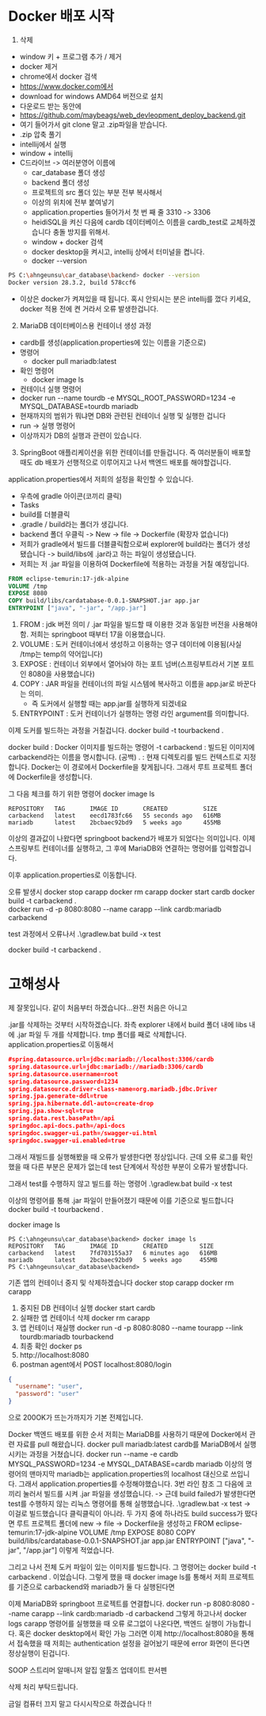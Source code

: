# Docker 배포 시작
1. 삭제
- window 키 + 프로그램 추가 / 제거
- docker 제거
- chrome에서 docker 검색
- https://www.docker.com에서
- download for windows AMD64 버전으로 설치
- 다운로드 받는 동안에
- https://github.com/maybeags/web_devleopment_deploy_backend.git
- 여기 들어가서 git clone 말고 .zip파일을 받습니다.
- .zip 압축 풀기
- intellij에서 실행
- window + intellij
- C드라이브 -> 여러분영어 이름에
    - car_database 폴더 생성
    - backend 폴더 생성
    - 프로젝트의 src 폴더 있는 부분 전부 복사해서
    - 이상의 위치에 전부 붙여넣기
    - application.properties 들어가서 첫 번 째 줄
      3310 -> 3306
    - heidiSQL을 켜신 다음에 cardb 데이터베이스 이름을
      cardb_test로 교체하겠습니다 충돌 방지를 위해서.
    - window + docker 검색
    - docker desktop을 켜시고, intellij 상에서 터미널을 켭니다.
    - docker --version
```bash
PS C:\ahngeunsu\car_database\backend> docker --version
Docker version 28.3.2, build 578ccf6
```
- 이상은 docker가 켜져있을 때 됩니다. 혹시 안되시는 분은 intellij를 껐다 키세요, docker 적용 전에
  켠 거라서 오류 발생한겁니다.


2. MariaDB 데이터베이스용 컨테이너 생성 과정
- cardb를 생성(application.properties에 있는 이름을 기준으로)
- 명령어
    - docker pull mariadb:latest
- 확인 명령어
    - docker image ls
- 컨테이너 실행 명령어
- docker run --name tourdb -e MYSQL_ROOT_PASSWORD=1234 -e MYSQL_DATABASE=tourdb mariadb
- 현재까지의 범위가 뭐냐면 DB와 관련된 컨테이너 실행 및 실행한 겁니다
- run -> 실행 명령어
- 이상까지가 DB의 실행과 관련이 있습니다.
3. SpringBoot 애플리케이션을 위한 컨테이너를 만들겁니다. 즉 여러분들이 배포할 때도 db 배포가
   선행적으로 이루어지고 나서 백엔드 배포를 해야할겁니다.

application.properties에서 저희의 설정을 확인할 수 있습니다.

- 우측에 gradle 아이콘(코끼리 클릭)
- Tasks
- build를 더블클릭
- .gradle / build라는 폴더가 생깁니다.
- backend 폴더 우클릭 -> New -> file -> Dockerfile (확장자 없습니다)
- 저희가 gradle에서 빌드를 더블클릭함으로써 explorer에 build라는 폴더가 생성
  됐습니다 -> build/libs에 .jar라고 하는 파일이 생성됐습니다.
- 저희는 저 .jar 파일을 이용하여 Dockerfile에 적용하는 과정을 거칠 예정입니다.
```Dockerfile
FROM eclipse-temurin:17-jdk-alpine
VOLUME /tmp
EXPOSE 8080
COPY build/libs/cardatabase-0.0.1-SNAPSHOT.jar app.jar
ENTRYPOINT ["java", "-jar", "/app.jar"]
```

1. FROM : jdk 버전 의미 / .jar 파일을 빌드할 때 이용한 것과 동일한 버전을 사용해야 함. 저희는 springboot
   때부터 17을 이용했습니다.
2. VOLUME : 도커 컨테이너에서 생성하고 이용하는 영구 데이터에 이용됨(사실 /tmp는 temp의 약어입니다)
3. EXPOSE : 컨테이너 외부에서 열어놔야 하는 포트 넘버(스프링부트라서 기본 포트인 8080을 사용했습니다)
4. COPY : JAR 파일을 컨테이너의 파일 시스템에 복사하고 이름을 app.jar로 바꾼다는 의미.
    - 즉 도커에서 실행할 때는 app.jar를 실행하게 되겠네요
5. ENTRYPOINT : 도커 컨테이너가 실행하는 명령 라인 argument를 의미합니다.

이제 도커를 빌드하는 과정을 거칠겁니다.
docker build -t tourbackend .

docker build : Docker 이미지를 빌드하는 명령어
-t carbackend : 빌드된 이미지에 carbackend라는 이름을 명시합니다.
(공백) . : 현재 디렉토리를 빌드 컨텍스트로 지정합니다. Docker는 이 경로에서 Dockerfile을 찾게됩니다.
그래서 루트 프로젝트 폴더에 Dockerfile을 생성합니다.

그 다음 체크를 하기 위한 명령어
docker image ls

```
REPOSITORY   TAG       IMAGE ID       CREATED          SIZE
carbackend   latest    eecd1783fc66   55 seconds ago   616MB
mariadb      latest    2bcbaec92bd9   5 weeks ago      455MB
```
이상의 결과값이 나왔다면 springboot backend가 배포가 되었다는 의미입니다.
이제 스프링부트 컨테이너를 실행하고, 그 후에 MariaDB와 연결하는 명령어를 입력할겁니다.

이후 application.properties로 이동합니다.

오류 발생시
docker stop carapp
docker rm carapp
docker start cardb
docker build -t carbackend .    
docker run -d -p 8080:8080 --name carapp --link cardb:mariadb carbackend

test 과정에서 오류나서
.\gradlew.bat build -x test

docker build -t carbackend .


# 고해성사
제 잘못입니다.
같이 처음부터 하겠습니다...완전 처음은 아니고

.jar를 삭제하는 것부터 시작하겠습니다.
좌측 explorer 내에서
build 폴더 내에 libs 내에 .jar 파일 두 개를 삭제합니다.
tmp 폴더를 째로 삭제합니다.
application.properties로 이동해서
```json
#spring.datasource.url=jdbc:mariadb://localhost:3306/cardb
spring.datasource.url=jdbc:mariadb://mariadb:3306/cardb
spring.datasource.username=root
spring.datasource.password=1234
spring.datasource.driver-class-name=org.mariadb.jdbc.Driver
spring.jpa.generate-ddl=true
spring.jpa.hibernate.ddl-auto=create-drop
spring.jpa.show-sql=true
spring.data.rest.basePath=/api
springdoc.api-docs.path=/api-docs
springdoc.swagger-ui.path=/swagger-ui.html
springdoc.swagger-ui.enabled=true
```

그래서 재빌드를 실행해봤을 때 오류가 발생한다면 정상입니다.
근데 오류 로그를 확인했을 때 다른 부분은 문제가 없는데
test 단계에서 작성한 부분이 오류가 발생합니다.

그래서 test를 수행하지 않고 빌드를 하는 명령어
.\gradlew.bat build -x test

이상의 명령어를 통해 .jar 파일이 만들어졌기 때문에
이를 기준으로 빌드합니다
docker build -t tourbackend .

docker image ls
```
PS C:\ahngeunsu\car_database\backend> docker image ls
REPOSITORY   TAG       IMAGE ID       CREATED         SIZE
carbackend   latest    7fd703155a37   6 minutes ago   616MB
mariadb      latest    2bcbaec92bd9   5 weeks ago     455MB
PS C:\ahngeunsu\car_database\backend>
```
기존 앱의 컨테이너 중지 및 삭제하겠습니다
docker stop carapp
docker rm carapp

1. 중지된 DB 컨테이너 실행
   docker start cardb
2. 실패한 앱 컨테이너 삭제
   docker rm carapp
3. 앱 컨테이너 재실행
   docker run -d -p 8080:8080 --name tourapp --link tourdb:mariadb tourbackend
4. 최종 확인
   docker ps
5. http://localhost:8080
6. postman agent에서 POST localhost:8080/login
```json
{
  "username": "user",
  "password": "user"
}
```
으로 200OK가 뜨는가까지가 기본 전제입니다.

Docker 백엔드 배포를 위한 순서
저희는 MariaDB를 사용하기 때문에 Docker에서 관련 자료를 pull 해왔습니다.
docker pull mariadb:latest
cardb를 MariaDB에서 실행시키는 과정을 거쳤습니다.
docker run --name -e cardb MYSQL_PASSWORD=1234 -e MYSQL_DATABASE=cardb mariadb
이상의 명령어의 맨마지막 mariadb는 application.properties의 localhost 대신으로 쓰입니다.
그래서 application.properties를 수정해야했습니다. 3번 라인 참조
그 다음에 코끼리 눌러서 빌드를 시켜 .jar 파일을 생성했습니다.
-> 근데 build failed가 발생한다면
test를 수행하지 않는 리눅스 명령어를 통해 실행했습니다.
.\gradlew.bat -x test -> 이걸로 빌드했습니다 클릭클릭이 아니라.
두 가지 중에 하나라도 build success가 떴다면
루트 프로젝트 폴더에 new -> file -> Dockerfile을 생성하고
FROM eclipse-temurin:17-jdk-alpine
VOLUME /tmp
EXPOSE 8080
COPY build/libs/cardatabase-0.0.1-SNAPSHOT.jar app.jar
ENTRYPOINT ["java", "-jar", "/app.jar"]
이렇게 적었습니다.

그리고 나서 전체 도커 파일이 있는 이미지를 빌드합니다. 그 명령어는
docker build -t carbackend .
이었습니다.
그렇게 했을 때
docker image ls를 통해서 저희 프로젝트를 기준으로
carbackend와
mariadb가 둘 다 실행된다면

이제 MariaDB와 springboot 프로젝트를 연결합니다.
docker run -p 8080:8080 --name carapp --link cardb:mariadb -d carbackend
그렇게 하고나서
docker logs carapp 명령어를 실행했을 때
오류 로그없이 나온다면, 백엔드 실행이 가능합니다.
혹은 docker desktop에서 확인 가능
그러면 이제
http://localhost:8080을 통해서 접속했을 때
저희는 authentication 설정을 걸어놨기 때문에 error 화면이 뜬다면 정상실행이 된겁니다.

SOOP 스트리머
알매니저
알집
알툴즈 업데이트
판서펜

삭제 처리 부탁드립니다.

금일 컴퓨터 끄지 말고 다시시작으로 하겠습니다 !!